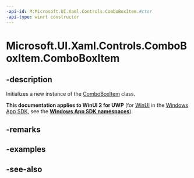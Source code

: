 ```yaml
---
-api-id: M:Microsoft.UI.Xaml.Controls.ComboBoxItem.#ctor
-api-type: winrt constructor
---
```


<!-- Method syntax
public ComboBoxItem()
-->

# Microsoft.UI.Xaml.Controls.ComboBoxItem.ComboBoxItem

## -description
Initializes a new instance of the [ComboBoxItem](comboboxitem.md) class.

**This documentation applies to WinUI 2 for UWP** (for [WinUI](/windows/apps/winui/winui3/) in the [Windows App SDK](/windows/apps/windows-app-sdk/), see the **[Windows App SDK namespaces](/windows/windows-app-sdk/api/winrt/)**).

## -remarks

## -examples

## -see-also
